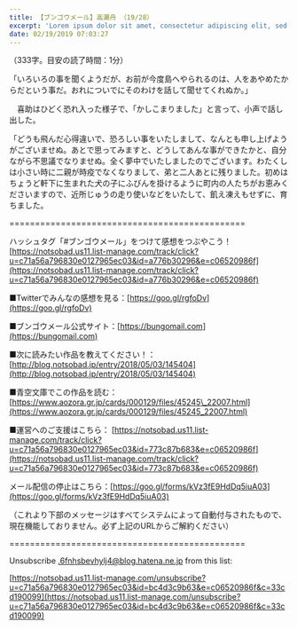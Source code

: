 ```yaml
---
title: 【ブンゴウメール】高瀬舟 （19/28）
excerpt: 'Lorem ipsum dolor sit amet, consectetur adipiscing elit, sed do eiusmod tempor incididunt ut labore et dolore magna aliqua. Praesent elementum facilisis leo vel fringilla est ullamcorper eget. At imperdiet dui accumsan sit amet nulla facilisi morbi tempus.'
date: 02/19/2019 07:03:27
---
```


（333字。目安の読了時間：1分）

「いろいろの事を聞くようだが、お前が今度島へやられるのは、人をあやめたからだという事だ。おれについでにそのわけを話して聞せてくれぬか。」

　喜助はひどく恐れ入った様子で、「かしこまりました」と言って、小声で話し出した。

「どうも飛んだ心得違いで、恐ろしい事をいたしまして、なんとも申し上げようがございませぬ。あとで思ってみますと、どうしてあんな事ができたかと、自分ながら不思議でなりませぬ。全く夢中でいたしましたのでございます。わたくしは小さい時に二親が時疫でなくなりまして、弟と二人あとに残りました。初めはちょうど軒下に生まれた犬の子にふびんを掛けるように町内の人たちがお恵みくださいますので、近所じゅうの走り使いなどをいたして、飢え凍えもせずに、育ちました。

\==============================================

ハッシュタグ「#ブンゴウメール」をつけて感想をつぶやこう！ [https://notsobad.us11.list-manage.com/track/click?u=c71a56a796830e0127965ec03&id=a776b30296&e=c06520986f](https://notsobad.us11.list-manage.com/track/click?u=c71a56a796830e0127965ec03&id=a776b30296&e=c06520986f)

■Twitterでみんなの感想を見る：[https://goo.gl/rgfoDv](https://goo.gl/rgfoDv)

■ブンゴウメール公式サイト：[https://bungomail.com](https://bungomail.com)

■次に読みたい作品を教えてください！：[http://blog.notsobad.jp/entry/2018/05/03/145404](http://blog.notsobad.jp/entry/2018/05/03/145404)

■青空文庫でこの作品を読む：[https://www.aozora.gr.jp/cards/000129/files/45245\_22007.html](https://www.aozora.gr.jp/cards/000129/files/45245_22007.html)

■運営へのご支援はこちら： [https://notsobad.us11.list-manage.com/track/click?u=c71a56a796830e0127965ec03&id=773c87b683&e=c06520986f](https://notsobad.us11.list-manage.com/track/click?u=c71a56a796830e0127965ec03&id=773c87b683&e=c06520986f)

メール配信の停止はこちら：[https://goo.gl/forms/kVz3fE9HdDq5iuA03](https://goo.gl/forms/kVz3fE9HdDq5iuA03)

（これより下部のメッセージはすべてシステムによって自動付与されたもので、現在機能しておりません。必ず上記のURLからご解約ください）

\==============================================

Unsubscribe .6fnhsbevhylj4@blog.hatena.ne.jp from this list:

[https://notsobad.us11.list-manage.com/unsubscribe?u=c71a56a796830e0127965ec03&id=bc4d3c9b63&e=c06520986f&c=33cd190099](https://notsobad.us11.list-manage.com/unsubscribe?u=c71a56a796830e0127965ec03&id=bc4d3c9b63&e=c06520986f&c=33cd190099)